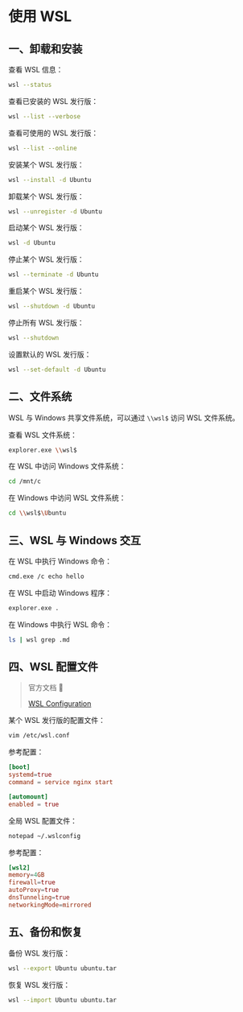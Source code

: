 # 使用 WSL

## 一、卸载和安装

查看 WSL 信息：

```sh
wsl --status
```

查看已安装的 WSL 发行版：

```sh
wsl --list --verbose
```

查看可使用的 WSL 发行版：

```sh
wsl --list --online
```

安装某个 WSL 发行版：

```sh
wsl --install -d Ubuntu
```

卸载某个 WSL 发行版：

```sh
wsl --unregister -d Ubuntu
```

启动某个 WSL 发行版：

```sh
wsl -d Ubuntu
```

停止某个 WSL 发行版：

```sh
wsl --terminate -d Ubuntu
```

重启某个 WSL 发行版：

```sh
wsl --shutdown -d Ubuntu
```

停止所有 WSL 发行版：

```sh
wsl --shutdown
```

设置默认的 WSL 发行版：

```sh
wsl --set-default -d Ubuntu
```

## 二、文件系统

WSL 与 Windows 共享文件系统，可以通过 `\\wsl$` 访问 WSL 文件系统。

查看 WSL 文件系统：

```sh
explorer.exe \\wsl$
```

在 WSL 中访问 Windows 文件系统：

```sh
cd /mnt/c
```

在 Windows 中访问 WSL 文件系统：

```sh
cd \\wsl$\Ubuntu
```

## 三、WSL 与 Windows 交互

在 WSL 中执行 Windows 命令：

```sh
cmd.exe /c echo hello
```

在 WSL 中启动 Windows 程序：

```sh
explorer.exe .
```

在 Windows 中执行 WSL 命令：

```sh
ls | wsl grep .md
```

## 四、WSL 配置文件

> 官方文档 📝
>
> [WSL Configuration](https://learn.microsoft.com/en-us/windows/wsl/wsl-config)

某个 WSL 发行版的配置文件：

```sh
vim /etc/wsl.conf
```

参考配置：

```conf
[boot]
systemd=true
command = service nginx start

[automount]
enabled = true
```

全局 WSL 配置文件：

```sh
notepad ~/.wslconfig
```

参考配置：

```conf
[wsl2]
memory=4GB
firewall=true
autoProxy=true
dnsTunneling=true
networkingMode=mirrored
```

## 五、备份和恢复

备份 WSL 发行版：

```sh
wsl --export Ubuntu ubuntu.tar
```

恢复 WSL 发行版：

```sh
wsl --import Ubuntu ubuntu.tar
```
